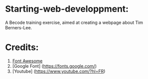 # Starting-web-developpment:
A Becode training exercise, aimed at creating a webpage about Tim Berners-Lee.
# Credits:
1. [Font Awesome](https://fontawesome.com/icons?from=io)
2. [Google Font] (https://fonts.google.com/)
3. [Youtube] (https://www.youtube.com/?hl=FR)
